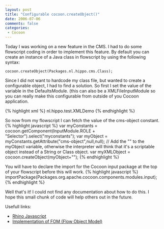 ```yaml
---
layout: post
title: "Configurable cocoon.createObject()"
date: 2006-07-06
comments: false
categories:
 - Cocoon
---
```


Today I was working on a new feature in the CMS. I had to do some flowscript coding in order to implement this feature. By default you can create an instance of a Java class in flowscript by using the following syntax:
```
cocoon.createObject(Packages.nl.hippo.cms.Class);
```

Since I did not want to hardcode my class file, but wanted to create a configurable object, I had to find a solution.
So first I set the value of the variable in the DefaultsModule. (this can also be a  XMLFileInputModule so you can really make this configurable from outside of you Cocoon application.

{% highlight xml %}
<component-instance class="org.apache.cocoon.components.modules.input.DefaultsModule"
                    logger="core.modules.input" name="myconstants">
  <values>
    <cms-object>nl.hippo.test.XMLDemo</cms-object>
  </values>
</component-instance>
{% endhighlight %}

So now from my flowscript I can fetch the value of the cms-object constant.
{% highlight javascript %}
var myConstants = cocoon.getComponent(InputModule.ROLE + "Selector").select("myconstants");
var myObject = myConstants.getAttribute("cms-object",null,null);
// Add the "" to the myObject variable, otherwise the interpreter will think that it's a scriptable object instead of a String or Class object.
var myXMLObject = cocoon.createObject(myObject+"");
{% endhighlight %}

You will have to declare the import for  the Cocoon input package at the top of your flowscript before this will work.
{% highlight javascript %}
importPackage(Packages.org.apache.cocoon.components.modules.input);
{% endhighlight %}

Well that's it! I could not find any documentation about how to do this.
I hope this small chunk of code will help others out in the future.

Usefull links:

+ <a href="http://www.mozilla.org/rhino/scriptjava.html" target="_blank">Rhino Javascript</a>
+ <a href="http://cocoon.apache.org/2.1/apidocs/org/apache/cocoon/components/flow/javascript/fom/FOM_Cocoon.html" target="_blank">Implementation of FOM (Flow Object Model)</a>
